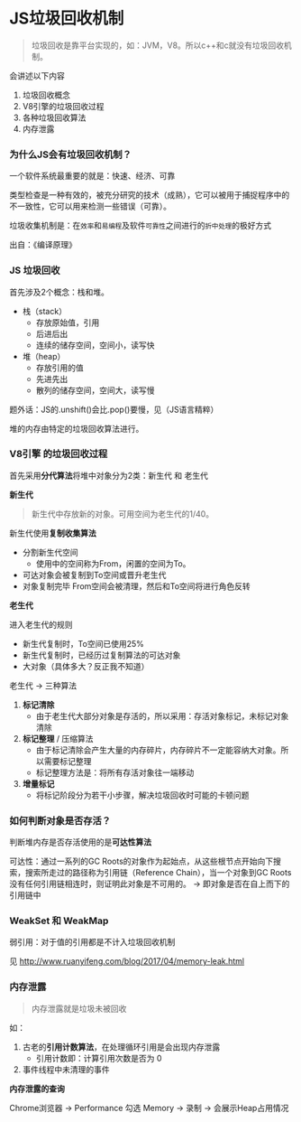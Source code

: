 # JS垃圾回收机制

> 垃圾回收是靠平台实现的，如：JVM，V8。所以c++和c就没有垃圾回收机制。

会讲述以下内容
1. 垃圾回收概念
2. V8引擎的垃圾回收过程
3. 各种垃圾回收算法
4. 内存泄露

### 为什么JS会有垃圾回收机制？

一个软件系统最重要的就是：快速、经济、可靠

类型检查是一种有效的，被充分研究的技术（成熟），它可以被用于捕捉程序中的不一致性，它可以用来检测一些错误（可靠）。

垃圾收集机制是：在`效率`和`易编程`及软件`可靠性`之间进行的`折中处理`的极好方式

出自：《编译原理》

### JS 垃圾回收

首先涉及2个概念：栈和堆。

* 栈（stack）
  * 存放原始值，引用
  * 后进后出
  * 连续的储存空间，空间小，读写快
* 堆（heap）
  * 存放引用的值
  * 先进先出
  * 散列的储存空间，空间大，读写慢

题外话：JS的.unshift()会比.pop()要慢，见（JS语言精粹）

堆的内存由特定的垃圾回收算法进行。

### V8引擎 的垃圾回收过程

首先采用**分代算法**将堆中对象分为2类：新生代 和 老生代

**新生代**

> 新生代中存放新的对象。可用空间为老生代的1/40。

新生代使用**复制收集算法**
  * 分割新生代空间
    * 使用中的空间称为From，闲置的空间为To。
  * 可达对象会被复制到To空间或晋升老生代
  * 对象复制完毕 From空间会被清理，然后和To空间将进行角色反转

**老生代**

进入老生代的规则
  * 新生代复制时，To空间已使用25%
  * 新生代复制时，已经历过复制算法的可达对象
  * 大对象（具体多大？反正我不知道）

老生代 -> 三种算法
  1. **标记清除**
     * 由于老生代大部分对象是存活的，所以采用：存活对象标记，未标记对象清除
  2. **标记整理** / 压缩算法
     * 由于标记清除会产生大量的内存碎片，内存碎片不一定能容纳大对象。所以需要标记整理
     * 标记整理方法是：将所有存活对象往一端移动
  3. **增量标记**
     * 将标记阶段分为若干小步骤，解决垃圾回收时可能的卡顿问题

### 如何判断对象是否存活？

判断堆内存是否存活使用的是**可达性算法**

可达性：通过一系列的GC Roots的对象作为起始点，从这些根节点开始向下搜索，搜索所走过的路径称为引用链（Reference Chain），当一个对象到GC Roots没有任何引用链相连时，则证明此对象是不可用的。 -> 即对象是否在自上而下的引用链中

### WeakSet 和 WeakMap

弱引用：对于值的引用都是不计入垃圾回收机制

见 http://www.ruanyifeng.com/blog/2017/04/memory-leak.html

### 内存泄露

> 内存泄露就是垃圾未被回收

如：
1. 古老的**引用计数算法**，在处理循环引用是会出现内存泄露
   * 引用计数即：计算引用次数是否为 0
2. 事件线程中未清理的事件

**内存泄露的查询**

Chrome浏览器 -> Performance 勾选 Memory -> 录制 -> 会展示Heap占用情况

